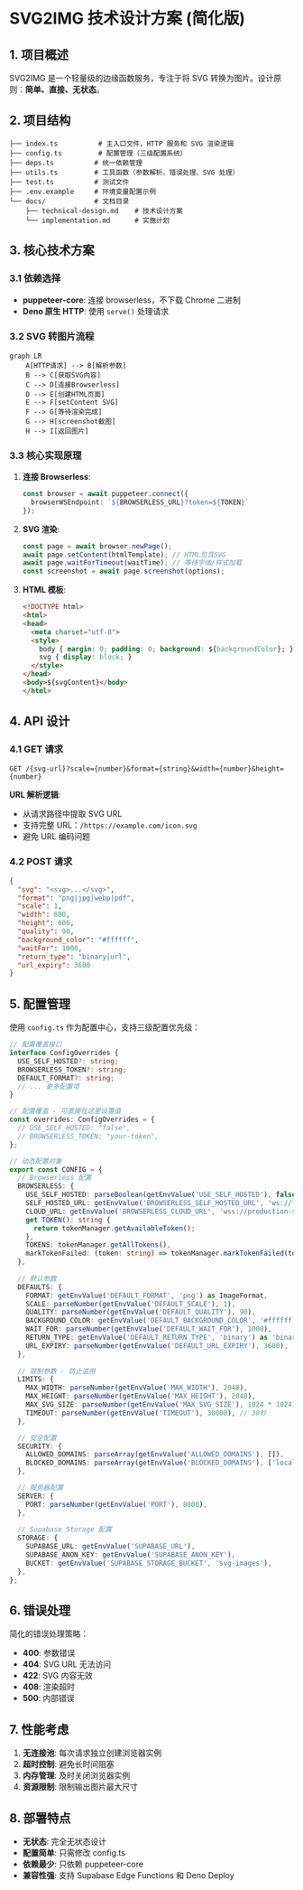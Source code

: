 # SVG2IMG 技术设计方案 (简化版)

## 1. 项目概述

SVG2IMG 是一个轻量级的边缘函数服务，专注于将 SVG 转换为图片。设计原则：**简单、直接、无状态**。

## 2. 项目结构

```
├── index.ts          # 主入口文件，HTTP 服务和 SVG 渲染逻辑
├── config.ts         # 配置管理（三级配置系统）
├── deps.ts          # 统一依赖管理
├── utils.ts         # 工具函数（参数解析、错误处理、SVG 处理）
├── test.ts          # 测试文件
├── .env.example     # 环境变量配置示例
└── docs/            # 文档目录
    ├── technical-design.md    # 技术设计方案
    └── implementation.md      # 实施计划
```

## 3. 核心技术方案

### 3.1 依赖选择
- **puppeteer-core**: 连接 browserless，不下载 Chrome 二进制
- **Deno 原生 HTTP**: 使用 `serve()` 处理请求

### 3.2 SVG 转图片流程

```mermaid
graph LR
    A[HTTP请求] --> B[解析参数]
    B --> C[获取SVG内容]
    C --> D[连接Browserless]
    D --> E[创建HTML页面]
    E --> F[setContent SVG]
    F --> G[等待渲染完成]
    G --> H[screenshot截图]
    H --> I[返回图片]
```

### 3.3 核心实现原理

1. **连接 Browserless**:
   ```typescript
   const browser = await puppeteer.connect({
     browserWSEndpoint: `${BROWSERLESS_URL}?token=${TOKEN}`
   });
   ```

2. **SVG 渲染**:
   ```typescript
   const page = await browser.newPage();
   await page.setContent(htmlTemplate); // HTML包含SVG
   await page.waitForTimeout(waitTime); // 等待字体/样式加载
   const screenshot = await page.screenshot(options);
   ```

3. **HTML 模板**:
   ```html
   <!DOCTYPE html>
   <html>
   <head>
     <meta charset="utf-8">
     <style>
       body { margin: 0; padding: 0; background: ${backgroundColor}; }
       svg { display: block; }
     </style>
   </head>
   <body>${svgContent}</body>
   </html>
   ```

## 4. API 设计

### 4.1 GET 请求
```
GET /{svg-url}?scale={number}&format={string}&width={number}&height={number}
```

**URL 解析逻辑**:
- 从请求路径中提取 SVG URL
- 支持完整 URL：`/https://example.com/icon.svg`
- 避免 URL 编码问题

### 4.2 POST 请求
```json
{
  "svg": "<svg>...</svg>",
  "format": "png|jpg|webp|pdf",
  "scale": 1,
  "width": 800,
  "height": 600,
  "quality": 90,
  "background_color": "#ffffff",
  "waitFor": 1000,
  "return_type": "binary|url",
  "url_expiry": 3600
}
```

## 5. 配置管理

使用 `config.ts` 作为配置中心，支持三级配置优先级：

```typescript
// 配置覆盖接口
interface ConfigOverrides {
  USE_SELF_HOSTED?: string;
  BROWSERLESS_TOKEN?: string;
  DEFAULT_FORMAT?: string;
  // ... 更多配置项
}

// 配置覆盖 - 可直接在这里设置值
const overrides: ConfigOverrides = {
  // USE_SELF_HOSTED: "false",
  // BROWSERLESS_TOKEN: "your-token",
};

// 动态配置对象
export const CONFIG = {
  // Browserless 配置
  BROWSERLESS: {
    USE_SELF_HOSTED: parseBoolean(getEnvValue('USE_SELF_HOSTED'), false),
    SELF_HOSTED_URL: getEnvValue('BROWSERLESS_SELF_HOSTED_URL', 'ws://localhost:3000'),
    CLOUD_URL: getEnvValue('BROWSERLESS_CLOUD_URL', 'wss://production-sfo.browserless.io'),
    get TOKEN(): string {
      return tokenManager.getAvailableToken();
    },
    TOKENS: tokenManager.getAllTokens(),
    markTokenFailed: (token: string) => tokenManager.markTokenFailed(token),
  },
  
  // 默认参数
  DEFAULTS: {
    FORMAT: getEnvValue('DEFAULT_FORMAT', 'png') as ImageFormat,
    SCALE: parseNumber(getEnvValue('DEFAULT_SCALE'), 1),
    QUALITY: parseNumber(getEnvValue('DEFAULT_QUALITY'), 90),
    BACKGROUND_COLOR: getEnvValue('DEFAULT_BACKGROUND_COLOR', '#ffffff'),
    WAIT_FOR: parseNumber(getEnvValue('DEFAULT_WAIT_FOR'), 1000),
    RETURN_TYPE: getEnvValue('DEFAULT_RETURN_TYPE', 'binary') as 'binary' | 'url',
    URL_EXPIRY: parseNumber(getEnvValue('DEFAULT_URL_EXPIRY'), 3600),
  },
  
  // 限制参数 - 防止滥用
  LIMITS: {
    MAX_WIDTH: parseNumber(getEnvValue('MAX_WIDTH'), 2048),
    MAX_HEIGHT: parseNumber(getEnvValue('MAX_HEIGHT'), 2048),
    MAX_SVG_SIZE: parseNumber(getEnvValue('MAX_SVG_SIZE'), 1024 * 1024), // 1MB
    TIMEOUT: parseNumber(getEnvValue('TIMEOUT'), 30000), // 30秒
  },

  // 安全配置
  SECURITY: {
    ALLOWED_DOMAINS: parseArray(getEnvValue('ALLOWED_DOMAINS'), []),
    BLOCKED_DOMAINS: parseArray(getEnvValue('BLOCKED_DOMAINS'), ['localhost', '127.0.0.1']),
  },

  // 服务器配置
  SERVER: {
    PORT: parseNumber(getEnvValue('PORT'), 8000),
  },
  
  // Supabase Storage 配置
  STORAGE: {
    SUPABASE_URL: getEnvValue('SUPABASE_URL'),
    SUPABASE_ANON_KEY: getEnvValue('SUPABASE_ANON_KEY'),
    BUCKET: getEnvValue('SUPABASE_STORAGE_BUCKET', 'svg-images'),
  },
};
```

## 6. 错误处理

简化的错误处理策略：

- **400**: 参数错误
- **404**: SVG URL 无法访问
- **422**: SVG 内容无效
- **408**: 渲染超时
- **500**: 内部错误

## 7. 性能考虑

1. **无连接池**: 每次请求独立创建浏览器实例
2. **超时控制**: 避免长时间阻塞
3. **内存管理**: 及时关闭浏览器实例
4. **资源限制**: 限制输出图片最大尺寸

## 8. 部署特点

- **无状态**: 完全无状态设计
- **配置简单**: 只需修改 config.ts
- **依赖最少**: 只依赖 puppeteer-core
- **兼容性强**: 支持 Supabase Edge Functions 和 Deno Deploy
